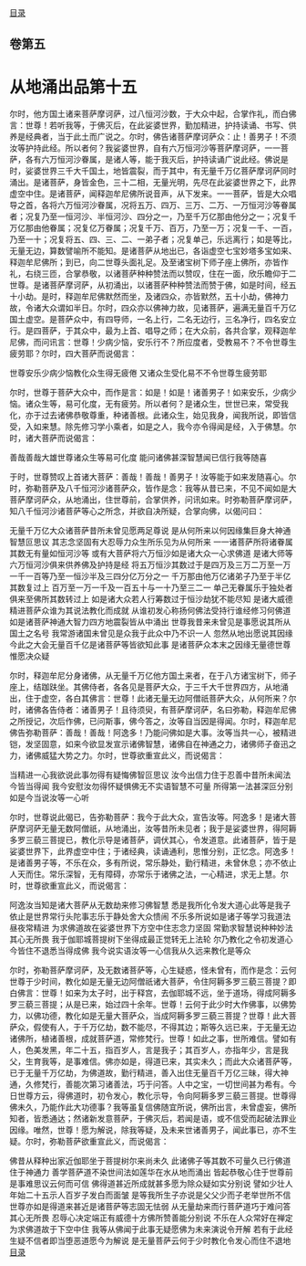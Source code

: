 <div class="menu"><a href="/lotus-sutra/#/table-of-contents">目录</a></div>
<hgroup>
  <h2>卷第五</h2>
  <h1>从地涌出品第十五</h1>
</hgroup>
<p>
  尔时，他方国土诸来菩萨摩诃萨，过八恒河沙数，于大众中起，合掌作礼，而白佛言：世尊！若听我等，于佛灭后，在此娑婆世界，勤加精进，护持读诵、书写、供养是经典者，当于此土而广说之。尔时，佛告诸菩萨摩诃萨众：止！善男子！不须汝等护持此经。所以者何？我娑婆世界，自有六万恒河沙等菩萨摩诃萨，一一菩萨，各有六万恒河沙眷属，是诸人等，能于我灭后，护持读诵广说此经。佛说是时，娑婆世界三千大千国土，地皆震裂，而于其中，有无量千万亿菩萨摩诃萨同时涌出。是诸菩萨，身皆金色，三十二相，无量光明，先尽在此娑婆世界之下，此界虚空中住。是诸菩萨，闻释迦牟尼佛所说音声，从下发来。一一菩萨，皆是大众唱导之首，各将六万恒河沙眷属，况将五万、四万、三万、二万、一万恒河沙等眷属者；况复乃至一恒河沙、半恒河沙、四分之一，乃至千万亿那由他分之一；况复千万亿那由他眷属；况复亿万眷属；况复千万、百万，乃至一万；况复一千、一百，乃至一十；况复将五、四、三、二、一弟子者；况复单己，乐远离行；如是等比，无量无边，算数譬喻所不能知。是诸菩萨从地出已，各诣虚空七宝妙塔多宝如来、释迦牟尼佛所；到已，向二世尊头面礼足。及至诸宝树下师子座上佛所，亦皆作礼，右绕三匝，合掌恭敬，以诸菩萨种种赞法而以赞叹，住在一面，欣乐瞻仰于二世尊。是诸菩萨摩诃萨，从初涌出，以诸菩萨种种赞法而赞于佛，如是时间，经五十小劫。是时，释迦牟尼佛默然而坐，及诸四众，亦皆默然，五十小劫，佛神力故，令诸大众谓如半日。尔时，四众亦以佛神力故，见诸菩萨，遍满无量百千万亿国土虚空。是菩萨众中，有四导师，一名上行，二名无边行，三名净行，四名安立行。是四菩萨，于其众中，最为上首、唱导之师；在大众前，各共合掌，观释迦牟尼佛，而问讯言：世尊！少病少恼，安乐行不？所应度者，受教易不？不令世尊生疲劳耶？尔时，四大菩萨而说偈言：
</p>
<div class="commentary">
  <span>世尊安乐</span
  ><span>少病少恼</span
  ><span>教化众生</span
  ><span>得无疲倦</span>
  <span>又诸众生</span
  ><span>受化易不</span
  ><span>不令世尊</span
  ><span>生疲劳耶</span>
</div>
<p>
  尔时，世尊于菩萨大众中，而作是言：如是！如是！诸善男子！如来安乐，少病少恼。诸众生等，易可化度，无有疲劳。所以者何？是诸众生，世世已来，常受我化，亦于过去诸佛恭敬尊重，种诸善根。此诸众生，始见我身，闻我所说，即皆信受，入如来慧。除先修习学小乘者，如是之人，我今亦令得闻是经，入于佛慧。尔时，诸大菩萨而说偈言：
</p>
<div class="commentary">
  <span>善哉善哉</span
  ><span>大雄世尊</span
  ><span>诸众生等</span
  ><span>易可化度</span>
  <span>能问诸佛</span
  ><span>甚深智慧</span
  ><span>闻已信行</span
  ><span>我等随喜</span>
</div>
<p>
  于时，世尊赞叹上首诸大菩萨：善哉！善哉！善男子！汝等能于如来发随喜心。尔时，弥勒菩萨及八千恒河沙诸菩萨众，皆作是念：我等从昔已来，不见不闻如是大菩萨摩诃萨众，从地涌出，住世尊前，合掌供养，问讯如来。时弥勒菩萨摩诃萨，知八千恒河沙诸菩萨等心之所念，并欲自决所疑，合掌向佛，以偈问曰：
</p>
<div class="commentary">
  <span>无量千万亿</span
  ><span>大众诸菩萨</span
  ><span>昔所未曾见</span
  ><span>愿两足尊说</span>
  <span>是从何所来</span
  ><span>以何因缘集</span
  ><span>巨身大神通</span
  ><span>智慧叵思议</span>
  <span>其志念坚固</span
  ><span>有大忍辱力</span
  ><span>众生所乐见</span
  ><span>为从何所来</span>
  <span>一一诸菩萨</span
  ><span>所将诸眷属</span
  ><span>其数无有量</span
  ><span>如恒河沙等</span>
  <span>或有大菩萨</span
  ><span>将六万恒沙</span
  ><span>如是诸大众</span
  ><span>一心求佛道</span>
  <span>是诸大师等</span
  ><span>六万恒河沙</span
  ><span>俱来供养佛</span
  ><span>及护持是经</span>
  <span>将五万恒沙</span
  ><span>其数过于是</span
  ><span>四万及三万</span
  ><span>二万至一万</span>
  <span>一千一百等</span
  ><span>乃至一恒沙</span
  ><span>半及三四分</span
  ><span>亿万分之一</span>
  <span>千万那由他</span
  ><span>万亿诸弟子</span
  ><span>乃至于半亿</span
  ><span>其数复过上</span>
  <span>百万至一万</span
  ><span>一千及一百</span
  ><span>五十与一十</span
  ><span>乃至三二一</span>
  <span>单己无眷属</span
  ><span>乐于独处者</span
  ><span>俱来至佛所</span
  ><span>其数转过上</span>
  <span>如是诸大众</span
  ><span>若人行筹数</span
  ><span>过于恒沙劫</span
  ><span>犹不能尽知</span>
  <span>是诸大威德</span
  ><span>精进菩萨众</span
  ><span>谁为其说法</span
  ><span>教化而成就</span>
  <span>从谁初发心</span
  ><span>称扬何佛法</span
  ><span>受持行谁经</span
  ><span>修习何佛道</span>
  <span>如是诸菩萨</span
  ><span>神通大智力</span
  ><span>四方地震裂</span
  ><span>皆从中涌出</span>
  <span>世尊我昔来</span
  ><span>未曾见是事</span
  ><span>愿说其所从</span
  ><span>国土之名号</span>
  <span>我常游诸国</span
  ><span>未曾见是众</span
  ><span>我于此众中</span
  ><span>乃不识一人</span>
  <span>忽然从地出</span
  ><span>愿说其因缘</span>
  <span>今此之大会</span
  ><span>无量百千亿</span
  ><span>是诸菩萨等</span
  ><span>皆欲知此事</span>
  <span>是诸菩萨众</span
  ><span>本末之因缘</span
  ><span>无量德世尊</span
  ><span>惟愿决众疑</span>
</div>
<p>
  尔时，释迦牟尼分身诸佛，从无量千万亿他方国土来者，在于八方诸宝树下，师子座上，结跏趺坐。其佛侍者，各各见是菩萨大众，于三千大千世界四方，从地涌出，住于虚空，各白其佛言：世尊！此诸无量无边阿僧祇菩萨大众，从何所来？尔时，诸佛各告侍者：诸善男子！且待须臾，有菩萨摩诃萨，名曰弥勒，释迦牟尼佛之所授记，次后作佛，已问斯事，佛今答之，汝等自当因是得闻。尔时，释迦牟尼佛告弥勒菩萨：善哉！善哉！阿逸多！乃能问佛如是大事。汝等当共一心，被精进铠，发坚固意，如来今欲显发宣示诸佛智慧，诸佛自在神通之力，诸佛师子奋迅之力，诸佛威猛大势之力。尔时，世尊欲重宣此义，而说偈言：
</p>
<div class="commentary">
  <span>当精进一心</span
  ><span>我欲说此事</span
  ><span>勿得有疑悔</span
  ><span>佛智叵思议</span>
  <span>汝今出信力</span
  ><span>住于忍善中</span
  ><span>昔所未闻法</span
  ><span>今皆当得闻</span>
  <span>我今安慰汝</span
  ><span>勿得怀疑惧</span
  ><span>佛无不实语</span
  ><span>智慧不可量</span>
  <span>所得第一法</span
  ><span>甚深叵分别</span
  ><span>如是今当说</span
  ><span>汝等一心听</span>
</div>
<p>
  尔时，世尊说此偈已，告弥勒菩萨：我今于此大众，宣告汝等。阿逸多！是诸大菩萨摩诃萨无量无数阿僧祇，从地涌出，汝等昔所未见者；我于是娑婆世界，得阿耨多罗三藐三菩提已，教化示导是诸菩萨，调伏其心，令发道意。此诸菩萨，皆于是娑婆世界下，此界虚空中住；于诸经典，读诵通利，思惟分别，正忆念。阿逸多！是诸善男子等，不乐在众，多有所说，常乐静处，勤行精进，未曾休息；亦不依止人天而住。常乐深智，无有障碍，亦常乐于诸佛之法，一心精进，求无上慧。尔时，世尊欲重宣此义，而说偈言：
</p>
<div class="commentary">
  <span>阿逸汝当知</span
  ><span>是诸大菩萨</span
  ><span>从无数劫来</span
  ><span>修习佛智慧</span>
  <span>悉是我所化</span
  ><span>令发大道心</span
  ><span>此等是我子</span>
  <span>依止是世界</span
  ><span>常行头陀事</span
  ><span>志乐于静处</span
  ><span>舍大众愦闹</span>
  <span>不乐多所说</span
  ><span>如是诸子等</span
  ><span>学习我道法</span
  ><span>昼夜常精进</span>
  <span>为求佛道故</span
  ><span>在娑婆世界</span
  ><span>下方空中住</span
  ><span>志念力坚固</span>
  <span>常勤求智慧</span
  ><span>说种种妙法</span
  ><span>其心无所畏</span>
  <span>我于伽耶城</span
  ><span>菩提树下坐</span
  ><span>得成最正觉</span
  ><span>转无上法轮</span>
  <span>尔乃教化之</span
  ><span>令初发道心</span
  ><span>今皆住不退</span
  ><span>悉当得成佛</span>
  <span>我今说实语</span
  ><span>汝等一心信</span
  ><span>我从久远来</span
  ><span>教化是等众</span>
</div>
<p>
  尔时，弥勒菩萨摩诃萨，及无数诸菩萨等，心生疑惑，怪未曾有，而作是念：云何世尊于少时间，教化如是无量无边阿僧祇诸大菩萨，令住阿耨多罗三藐三菩提？即白佛言：世尊！如来为太子时，出于释宫，去伽耶城不远，坐于道场，得成阿耨多罗三藐三菩提；从是已来，始过四十余年。世尊！云何于此少时大作佛事，以佛势力，以佛功德，教化如是无量大菩萨众，当成阿耨多罗三藐三菩提？世尊！此大菩萨众，假使有人，于千万亿劫，数不能尽，不得其边；斯等久远已来，于无量无边诸佛所，植诸善根，成就菩萨道，常修梵行。世尊！如此之事，世所难信。譬如有人，色美发黑，年二十五，指百岁人，言是我子；其百岁人，亦指年少，言是我父，生育我等，是事难信。佛亦如是，得道已来，其实未久；而此大众诸菩萨等，已于无量千万亿劫，为佛道故，勤行精进，善入出住无量百千万亿三昧，得大神通，久修梵行，善能次第习诸善法，巧于问答。人中之宝，一切世间甚为希有。今日世尊方云，得佛道时，初令发心，教化示导，令向阿耨多罗三藐三菩提。世尊得佛未久，乃能作此大功德事？我等虽复信佛随宜所说，佛所出言，未曾虚妄，佛所知者，皆悉通达；然诸新发意菩萨，于佛灭后，若闻是语，或不信受而起破法罪业因缘。唯然，世尊！愿为解说，除我等疑，及未来世诸善男子，闻此事已，亦不生疑。尔时，弥勒菩萨欲重宣此义，而说偈言：
</p>
<div class="commentary">
  <span>佛昔从释种</span
  ><span>出家近伽耶</span
  ><span>坐于菩提树</span
  ><span>尔来尚未久</span>
  <span>此诸佛子等</span
  ><span>其数不可量</span
  ><span>久已行佛道</span
  ><span>住于神通力</span>
  <span>善学菩萨道</span
  ><span>不染世间法</span
  ><span>如莲华在水</span
  ><span>从地而涌出</span>
  <span>皆起恭敬心</span
  ><span>住于世尊前</span
  ><span>是事难思议</span
  ><span>云何而可信</span>
  <span>佛得道甚近</span
  ><span>所成就甚多</span
  ><span>愿为除众疑</span
  ><span>如实分别说</span>
  <span>譬如少壮人</span
  ><span>年始二十五</span
  ><span>示人百岁子</span
  ><span>发白而面皱</span>
  <span>是等我所生</span
  ><span>子亦说是父</span
  ><span>父少而子老</span
  ><span>举世所不信</span>
  <span>世尊亦如是</span
  ><span>得道来甚近</span
  ><span>是诸菩萨等</span
  ><span>志固无怯弱</span>
  <span>从无量劫来</span
  ><span>而行菩萨道</span
  ><span>巧于难问答</span
  ><span>其心无所畏</span>
  <span>忍辱心决定</span
  ><span>端正有威德</span
  ><span>十方佛所赞</span
  ><span>善能分别说</span>
  <span>不乐在人众</span
  ><span>常好在禅定</span
  ><span>为求佛道故</span
  ><span>于下空中住</span>
  <span>我等从佛闻</span
  ><span>于此事无疑</span
  ><span>愿佛为未来</span
  ><span>演说令开解</span>
  <span>若有于此经</span
  ><span>生疑不信者</span
  ><span>即当堕恶道</span
  ><span>愿今为解说</span>
  <span>是无量菩萨</span
  ><span>云何于少时</span
  ><span>教化令发心</span
  ><span>而住不退地</span>
</div>
<div class="menu"><a href="/lotus-sutra/#/table-of-contents">目录</a></div>
